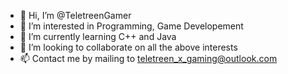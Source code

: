 - 👋 Hi, I’m @TeletreenGamer
- 👀 I’m interested in Programming, Game Developement
- 🌱 I’m currently learning C++ and Java
- 💞️ I’m looking to collaborate on all the above interests  
- 📫 Contact me by mailing to teletreen_x_gaming@outlook.com

<!---
TeletreenGamer/TeletreenGamer is a ✨ special ✨ repository because its `README.md` (this file) appears on your GitHub profile.
You can click the Preview link to take a look at your changes.
--->
